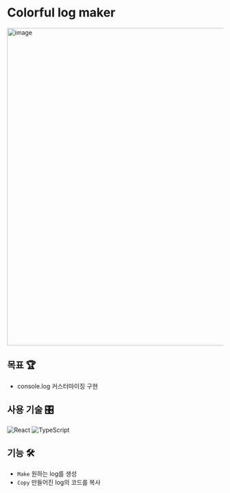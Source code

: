 # Colorful log maker

<img width="740" alt="image" src="https://user-images.githubusercontent.com/87294942/226336432-bcbb4c36-15f5-4001-a8ab-759b625380fa.png">


## 목표 🏆

- console.log 커스터마이징 구현

## 사용 기술 🎛️

![React](https://img.shields.io/badge/-React-61dafb?style=flat-square&logo=react&logoColor=ffffff)
![TypeScript](https://img.shields.io/badge/-TypeScript-3178c6?style=flat-square&logo=typescript&logoColor=ffffff)

## 기능 🛠️

- `Make` 원하는 log를 생성
- `Copy` 만들어진 log의 코드를 복사
